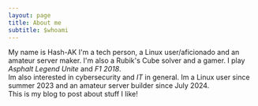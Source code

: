 ```yaml
---
layout: page
title: About me
subtitle: $whoami
---
```


My name is Hash-AK
I'm a tech person, a Linux user/aficionado and an amateur server maker. I'm also a Rubik's Cube solver and a gamer. I play _Asphalt Legend Unite_ and _F1 2018_.  
Im also interested in cybersecurity and _IT_ in general.
Im a Linux user since summer 2023 and an amateur server builder since July 2024.  
This is my blog to post about stuff I like!
